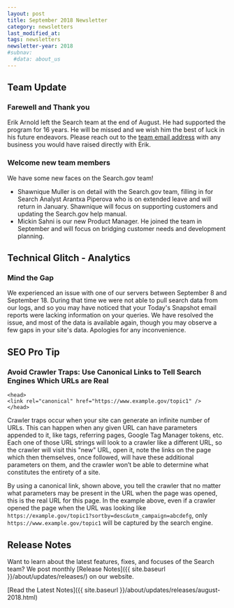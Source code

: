 ```yaml
---
layout: post
title: September 2018 Newsletter
category: newsletters
last_modified_at: 
tags: newsletters
newsletter-year: 2018
#subnav:
  #data: about_us
---
```


## Team Update

### Farewell and Thank you

Erik Arnold left the Search team at the end of August. He had supported the program for 16 years. He will be missed and we wish him the best of luck in his future endeavors. Please reach out to the <a href="mailto:search@gsa.gov">team email address</a> with any business you would have raised directly with Erik.

### Welcome new team members

We have some new faces on the Search.gov team!

- Shawnique Muller is on detail with the Search.gov team, filling in for Search Analyst Arantxa Piperova who is on extended leave and will return in January. Shawnique will focus on supporting customers and updating the Search.gov help manual. 
- Mickin Sahni is our new Product Manager. He joined the team in September and will focus on bridging customer needs and development planning.

## Technical Glitch - Analytics

### Mind the Gap

We experienced an issue with one of our servers between September 8 and September 18. During that time we were not able to pull search data from our logs, and so you may have noticed that your Today's Snapshot email reports were lacking information on your queries. We have resolved the issue, and most of the data is available again, though you may observe a few gaps in your site's data. Apologies for any inconvenience.

## SEO Pro Tip

### Avoid Crawler Traps: Use Canonical Links to Tell Search Engines Which URLs are Real

```
<head>
<link rel="canonical" href="https://www.example.gov/topic1" />
</head>
```

Crawler traps occur when your site can generate an infinite number of URLs. This can happen when any given URL can have parameters appended to it, like tags, referring pages, Google Tag Manager tokens, etc. Each one of those URL strings will look to a crawler like a different URL, so the crawler will visit this "new" URL, open it, note the links on the page which then themselves, once followed, will have these additional parameters on them, and the crawler won’t be able to determine what constitutes the entirety of a site.

By using a canonical link, shown above, you tell the crawler that no matter what parameters may be present in the URL when the page was opened, this is the real URL for this page. In the example above, even if a crawler opened the page when the URL was looking like `https://example.gov/topic1?sortby=desc&utm_campaign=abcdefg`, only `https://www.example.gov/topic1` will be captured by the search engine.

## Release Notes

Want to learn about the latest features, fixes, and focuses of the Search team? We post monthly [Release Notes]({{ site.baseurl }}/about/updates/releases/) on our website.

[Read the Latest Notes]({{ site.baseurl }}/about/updates/releases/august-2018.html)